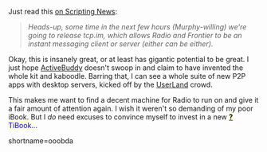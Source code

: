 <p>Just read this <a href="http://scriptingnews.userland.com/backissues/2002/08/16#When:4:37:18PM">on Scripting News</a>:<blockquote><i>Heads-up, some time in the next few hours (Murphy-willing) we're going to release tcp.im, which allows Radio and Frontier to be an instant messaging client or server (either can be either).</i></blockquote>Okay, this is insanely great, or at least has gigantic potential to be great.  I just hope <a href="http://www.instantmessagingplanet.com/public/article/0,,10817_1446781,00.html">ActiveBuddy</a> doesn't swoop in and claim to have invented the whole kit and kaboodle.  Barring that, I can see a whole suite of new P2P apps with desktop servers, kicked off by the <a href="http://www.decafbad.com/twiki/bin/view/Main/UserLand">UserLand</a> crowd.</p>
<p>This makes me want to find a decent machine for Radio to run on and give it a fair amount of attention again.  I wish it weren't so demanding of my poor iBook.   But I <i>do</i> need excuses to convince myself to invest in a new <span style='background : #FFFFCE;'><a href="http://www.decafbad.com/twiki/bin/edit/Main/TiBook?topicparent=Main.FilterData"><b>?</b></a><font color="#0000FF">TiBook</font></span>...  </p>
<!--more-->
shortname=ooobda
